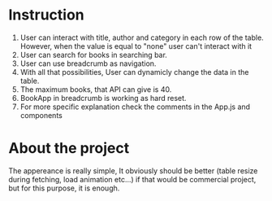 # Instruction

1. User can interact with title, author and category in each row of the table.
However, when the value is equal to "none" user can't interact with it
2. User can search for books in searching bar.
3. User can use breadcrumb as navigation.
4. With all that possibilities, User can dynamicly change the data in the table.
5. The maximum books, that API can give is 40.
6. BookApp in breadcrumb is working as hard reset.
7. For more specific explanation check the comments in the App.js and components

# About the project

The appereance is really simple, It obviously should be better (table resize during fetching, load animation etc...) if that would be commercial project, but for this purpose, it is enough.

